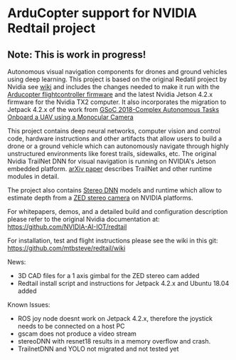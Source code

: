 # ArduCopter support for NVIDIA Redtail project

## Note: This is work in progress!
Autonomous visual navigation components for drones and ground vehicles using deep learning.
This project is based on the original Redatil project by Nvidia see [wiki](https://github.com/NVIDIA-Jetson/redtail/wiki) and includes the changes needed to make it run with the [Arducopter flightcontroller firmware](http://ardupilot.org/copter/) and the latest Nvidia Jetson 4.2.x firmware for the Nvidia TX2 computer.
It also incorporates the migration to Jetpack 4.2.x of the work from [GSoC 2018-Complex Autonomous Tasks Onboard a UAV using a Monocular Camera](https://discuss.ardupilot.org/t/gsoc-2018-complex-autonomous-tasks-onboard-a-uav-using-a-monocular-camera-nvidia-redtail/319333)

This project contains deep neural networks, computer vision and control code, hardware instructions and other artifacts that allow users to build a drone or a ground vehicle which can autonomously navigate through highly unstructured environments like forest trails, sidewalks, etc. The original Nvidia TrailNet DNN for visual navigation is running on NVIDIA's Jetson embedded platform. [arXiv paper](https://arxiv.org/abs/1705.02550) describes TrailNet and other runtime modules in detail.

The project also contains [Stereo DNN](../master/stereoDNN/) models and runtime which allow to estimate depth from a [ZED stereo camera](https://www.stereolabs.com/zed/) on NVIDIA platforms.

For whitepapers, demos, and a detailed build and configuration description please refer to the original Nvidia documentation at: https://github.com/NVIDIA-AI-IOT/redtail

For installation, test and flight instructions please see the wiki in this git: https://github.com/mtbsteve/redtail/wiki 


News:
- 3D CAD files for a 1 axis gimbal for the ZED stereo cam added
- Redtail install script and instructions for Jetpack 4.2.x and Ubuntu 18.04 added

Known Issues:
- ROS joy node doesnt work on Jetpack 4.2.x, therefore the joystick needs to be connected on a host PC
- gscam does not produce a video stream 
- stereoDNN with resnet18 results in a memory overflow and crash.
- TrailnetDNN and YOLO not migrated and not tested yet
